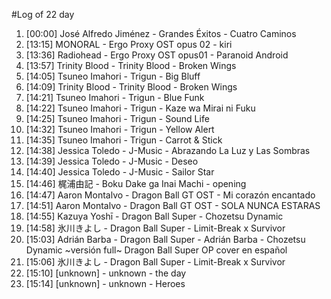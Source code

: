 #Log of 22 day

1. [00:00] José Alfredo Jiménez - Grandes Éxitos - Cuatro Caminos
1. [13:15] MONORAL - Ergo Proxy OST opus 02 - kiri
1. [13:36] Radiohead - Ergo Proxy OST opus01 - Paranoid Android
1. [13:57] Trinity Blood - Trinity Blood - Broken Wings
1. [14:05] Tsuneo Imahori - Trigun - Big Bluff
1. [14:09] Trinity Blood - Trinity Blood - Broken Wings
1. [14:21] Tsuneo Imahori - Trigun - Blue Funk
1. [14:22] Tsuneo Imahori - Trigun - Kaze wa Mirai ni Fuku
1. [14:25] Tsuneo Imahori - Trigun - Sound Life
1. [14:32] Tsuneo Imahori - Trigun - Yellow Alert
1. [14:35] Tsuneo Imahori - Trigun - Carrot & Stick
1. [14:38] Jessica Toledo - J-Music - Abrazando La Luz y Las Sombras
1. [14:39] Jessica Toledo - J-Music - Deseo
1. [14:40] Jessica Toledo - J-Music - Sailor Star
1. [14:46] 梶浦由記 - Boku Dake ga Inai Machi - opening
1. [14:47] Aaron Montalvo - Dragon Ball GT OST - Mi corazón encantado
1. [14:51] Aaron Montalvo - Dragon Ball GT OST - SOLA NUNCA ESTARAS
1. [14:55] Kazuya Yoshī - Dragon Ball Super - Chozetsu Dynamic
1. [14:58] 氷川きよし - Dragon Ball Super - Limit-Break x Survivor
1. [15:03] Adrián Barba - Dragon Ball Super - Adrián Barba - Chozetsu Dynamic ~versión full~ Dragon Ball Super OP cover en español
1. [15:06] 氷川きよし - Dragon Ball Super - Limit-Break x Survivor
1. [15:10] [unknown] - unknown - the day
1. [15:14] [unknown] - unknown - Heroes

